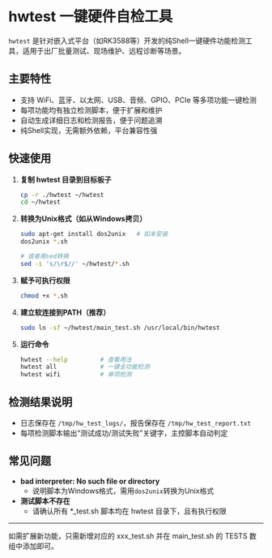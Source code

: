 # hwtest 一键硬件自检工具

`hwtest` 是针对嵌入式平台（如RK3588等）开发的纯Shell一键硬件功能检测工具，适用于出厂批量测试、现场维护、远程诊断等场景。

## 主要特性
- 支持 WiFi、蓝牙、以太网、USB、音频、GPIO、PCIe 等多项功能一键检测
- 每项功能均有独立检测脚本，便于扩展和维护
- 自动生成详细日志和检测报告，便于问题追溯
- 纯Shell实现，无需额外依赖，平台兼容性强

## 快速使用

1. **复制 hwtest 目录到目标板子**
   ```bash
   cp -r ./hwtest ~/hwtest
   cd ~/hwtest
   ```
2. **转换为Unix格式（如从Windows拷贝）**
   ```bash
   sudo apt-get install dos2unix   # 如未安装
   dos2unix *.sh

   # 或者用sed转换
   sed -i 's/\r$//' ~/hwtest/*.sh
   ```
3. **赋予可执行权限**
   ```bash
   chmod +x *.sh
   ```
4. **建立软连接到PATH（推荐）**
   ```bash
   sudo ln -sf ~/hwtest/main_test.sh /usr/local/bin/hwtest
   ```
5. **运行命令**
   ```bash
   hwtest --help         # 查看用法
   hwtest all            # 一键全功能检测
   hwtest wifi           # 单项检测
   ```

## 检测结果说明
- 日志保存在 `/tmp/hw_test_logs/`，报告保存在 `/tmp/hw_test_report.txt`
- 每项检测脚本输出“测试成功/测试失败”关键字，主控脚本自动判定

## 常见问题
- **bad interpreter: No such file or directory**
  - 说明脚本为Windows格式，需用`dos2unix`转换为Unix格式
- **测试脚本不存在**
  - 请确认所有 *_test.sh 脚本均在 hwtest 目录下，且有执行权限

---
如需扩展新功能，只需新增对应的 xxx_test.sh 并在 main_test.sh 的 TESTS 数组中添加即可。
